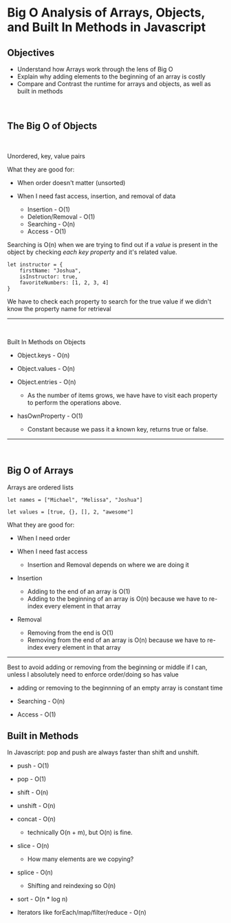 # Big O Analysis of Arrays, Objects, and Built In Methods in Javascript

## Objectives

- Understand how Arrays work through the lens of Big O
- Explain why adding elements to the beginning of an array is costly
- Compare and Contrast the runtime for arrays and objects, as well as built in methods

<br>

## The Big O of Objects

<br>

Unordered, key, value pairs

What they are good for:

- When order doesn't matter (unsorted)
- When I need fast access, insertion, and removal of data

  - Insertion - O(1)
  - Deletion/Removal - O(1)
  - Searching - O(n)
  - Access - O(1)

Searching is O(n) when we are trying to find out if a <em>value</em> is present in the object by checking <em>each key property</em> and it's related value.

    let instructor = {
        firstName: "Joshua",
        isInstructor: true,
        favoriteNumbers: [1, 2, 3, 4]
    }

We have to check each property to search for the true value if we didn't know the property name for retrieval

---

<br>

Built In Methods on Objects

- Object.keys - O(n)
- Object.values - O(n)
- Object.entries - O(n)
  - As the number of items grows, we have have to visit each property to perform the operations above.

- hasOwnProperty - O(1)
  - Constant because we pass it a known key, returns true or false.

---

<br>

## Big O of Arrays

Arrays are ordered lists

    let names = ["Michael", "Melissa", "Joshua"]

    let values = [true, {}, [], 2, "awesome"]

What they are good for:

- When I need order
- When I need fast access
  - Insertion and Removal depends on where we are doing it

- Insertion
  - Adding to the end of an array is O(1)
  - Adding to the beginning of an array is O(n) because we have to re-index every element in that array
- Removal
  - Removing from the end is O(1)
  - Removing from the end of an array is O(n) because we have to re-index every element in that array

---

Best to avoid adding or removing from the beginning or middle if I can, unless I absolutely need to enforce order/doing so has value

- adding or removing to the beginnning of an empty array is constant time

- Searching - O(n)
- Access - O(1)

## Built in Methods

In Javascript: pop and push are always faster than shift and unshift.

- push - O(1)
- pop - O(1)
- shift - O(n)
- unshift - O(n)

- concat - O(n)
  - technically O(n + m), but O(n) is fine.
- slice - O(n)
  - How many elements are we copying?
- splice - O(n)
  - Shifting and reindexing so O(n)
- sort - O(n * log n)
- Iterators like forEach/map/filter/reduce - O(n)

